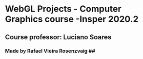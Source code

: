 # WebGL Projects - Computer Graphics course -Insper 2020.2
## Course professor:  Luciano Soares
### Made by Rafael Vieira Rosenzvaig ## ###

